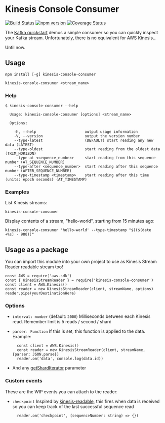 Kinesis Console Consumer
========================

[![Build Status](https://travis-ci.org/crccheck/kinesis-console-consumer.svg?branch=master)](https://travis-ci.org/crccheck/kinesis-console-consumer)
[![npm version](https://badge.fury.io/js/kinesis-console-consumer.svg)](https://badge.fury.io/js/kinesis-console-consumer)
[![Coverage Status](https://coveralls.io/repos/github/crccheck/kinesis-console-consumer/badge.svg?branch=master)](https://coveralls.io/github/crccheck/kinesis-console-consumer?branch=master)

The [Kafka quickstart] demos a simple consumer so you can quickly inspect your
Kafka stream. Unfortunately, there is no equivalent for AWS Kinesis...

Until now.


Usage
-----

    npm install [-g] kinesis-console-consumer

    kinesis-console-consumer <stream_name>

### Help

```
$ kinesis-console-consumer --help

  Usage: kinesis-console-consumer [options] <stream_name>

  Options:

    -h, --help                      output usage information
    -V, --version                   output the version number
    --type-latest                   (DEFAULT) start reading any new data (LATEST)
    --type-oldest                   start reading from the oldest data (TRIM_HORIZON)
    --type-at <sequence_number>     start reading from this sequence number (AT_SEQUENCE_NUMBER)
    --type-after <sequence_number>  start reading after this sequence number (AFTER_SEQUENCE_NUMBER)
    --type-timestamp <timestamp>    start reading after this time (units: epoch seconds) (AT_TIMESTAMP)
```

### Examples

List Kinesis streams:

    kinesis-console-consumer

Display contents of a stream, "hello-world", starting from 15 minutes ago:

    kinesis-console-consumer 'hello-world' --type-timestamp "$(($(date +%s) - 900))"


Usage as a package
------------------

You can import this module into your own project to use as Kinesis Stream
Reader readable stream too!

    const AWS = require('aws-sdk')
    const { KinesisStreamReader } = require('kinesis-console-consumer')
    const client = AWS.Kinesis()
    const reader = new KinesisStreamReader(client, streamName, options)
    reader.pipe(yourDestinationHere)

### Options

* `interval: number` (default: `2000`) Milliseconds between each Kinesis read. Remember limit is 5 reads / second / shard
* `parser: Function` If this is set, this function is applied to the data. Example:

        const client = AWS.Kinesis()
        const reader = new KinesisStreamReader(client, streamName, {parser: JSON.parse})
        reader.on('data', console.log(data.id))

* And any [getShardIterator] parameter

### Custom events

These are the WIP events you can attach to the reader:

* `checkpoint` Inspired by [kinesis-readable], this fires when data is received so you can keep track of the last successful sequence read

        reader.on('checkpoint', (sequenceNumber: string) => {})


  [Kafka quickstart]: http://kafka.apache.org/documentation.html#quickstart_consume
  [getShardIterator]: http://docs.aws.amazon.com/AWSJavaScriptSDK/latest/AWS/Kinesis.html#getShardIterator-property
  [kinesis-readable]: https://github.com/rclark/kinesis-readable

